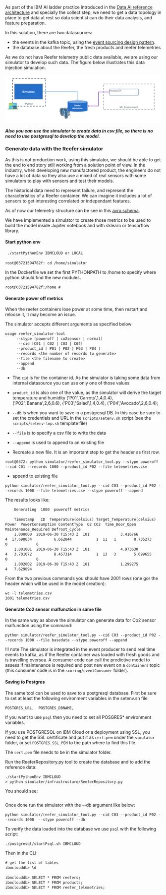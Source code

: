 
As part of the IBM AI ladder practice introduced in the [Data  AI reference architecture](https://ibm-cloud-architecture.github.io/refarch-data-ai-analytics) and specially the collect step, we need to get a data topology in place to get data at rest so data scientist can do their data analysis, and feature preparation.

In this solution, there are two datasources:

* the events in the kafka topic, using the [event sourcing design pattern](https://ibm-cloud-architecture.github.io/refarch-eda/design-patterns/event-sourcing/).
* the database about the Reefer, the fresh products and reefer telemetries

As we do not have Reefer telemetry public data available, we are using our simulator to develop such data. The figure below illustrates this data injection simulation.

![](images/data-collect.png)

***Also you can use the simulator to create data in csv file, so there is no need to use postgresql to develop the model.***

### Generate data with the Reefer simulator

As this is not production work, using this simulator, we should be able to get the end to end story still working from a solution point of view. In the industry, when developing new manufactored product, the engineers do not have a lot of data so they also use a mixed of real sensors with some simulators to play with sensors and test their models.

The historical data need to represent failure, and represent the characteristics of a Reefer container. We can imagine it includes a lot of sensors to get interesting correlated or independant features.

As of now our telemetry structure can be see in this [avro schema]().

We have implemented a simulator to create those metrics to be used to build the model inside Jupiter notebook and with sklearn or tensorflow library. 

#### Start python env

```
 ./startPythonEnv IBMCLOUD or LOCAL

root@03721594782f: cd /home/simulator
```

In the Dockerfile we set the first PYTHONPATH to /home to specify where python should find the new modules.

```
root@03721594782f:/home # 
```

#### Generate power off metrics

When the reefer containers lose power at some time, then restart and reloose it, it may become an issue.

The simulator accepts different arguments as specified below 

```
usage reefer_simulator-tool 
     --stype [poweroff | co2sensor | normal]
	  --cid [C01 | C02 | C03 | C04]
	 --product_id [ P01 | P02 | P03 | P04 ]
	 --records <the number of records to generate>
	 --file <the filename to create>
	 --append
	 --db
```

* The `cid` is for the container id. As the simulator is taking some data from internal datasource you can use only one of those values
* `product_id` is also one of the value, as the simulator will derive the target temperature and humidity
    ('P01','Carrots',1,4,0.4),
    ('P02','Banana',2,6,0.6),
    ('P03','Salad',1,4,0.4),
    ('P04','Avocado',2,6,0.4);
* `--db` is when you want to save in a postgresql DB. In this case be sure to set the credentials and URL in the `scripts/setenv.sh` script (see the `scripts/setenv-tmp.sh` template file)
* `--file` is to specify a csv file to write the data
* `--append` is used to append to an existing file

* Recreate a new file. It is an important step to get the header as first row.
```
root@0372: python simulator/reefer_simulator_tool.py --stype poweroff --cid C01 --records 1000 --product_id P02 --file telemetries.csv 
```
* append to existing file
```
python simulator/reefer_simulator_tool.py --cid C03 --product_id P02 --records 1000 --file telemetries.csv --stype poweroff --append
```

The results looks like:
```
    Generating  1000  poweroff metrics

    Timestamp   ID  Temperature(celsius) Target_Temperature(celsius)      Power  PowerConsumption ContentType  O2 CO2  Time_Door_Open Maintenance_Required Defrost_Cycle
    1.000000  2019-06-30 T15:43 Z  101              3.416766                           4  17.698034          6.662044           1  11   1        8.735273                    0             6
    1.001001  2019-06-30 T15:43 Z  101              4.973630                           4   3.701072          8.457314           1  13   3        5.699655                    0             6
    1.002002  2019-06-30 T15:43 Z  101              1.299275                           4   7.629094 
```     

From the two previous commands you should have 2001 rows (one gor the header which will be used in the model creation):
```
wc -l telemetries.csv 
2001 telemetries.csv
```

#### Generate Co2 sensor malfunction in same file

In the same way as above the simulator can generate data for Co2 sensor malfunction using the command:

```
python simulator/reefer_simulator_tool.py --cid C03 --product_id P02 --records 1000 --file basedata --stype poweroff --append
```


!!! note
        The simulator is integrated in the event producer to send real time events to kafka, as if the Reefer container was loaded with fresh goods and is travelling oversea. A consumer code can call the predictive model to assess if maintenance is required and post new event on a `containers` topic (this consumer code is in the `scoring/eventConsumer` folder).

#### Saving to Postgres

The same tool can be used to save to a postgresql database. First be sure to set at least the following environment variables in the setenv.sh file

```
POSTGRES_URL,  POSTGRES_DBNAME,
```

If you want to use `psql` then you need to set all POSGRES* environment variables.

If you use POSTGRESQL on IBM Cloud or a deployment using SSL, you need to get the SSL certificate and put it as `cert.pem` under the `simulator` folder, or set `POSTGRES_SSL_PEM` to the path where to find this file.

The `cert.pem` file needs to be in the simulator folder.

Run the ReeferRepository.py tool to create the database and to add the reference data:

```
./startPythonEnv IBMCLOUD
> python simulater/infrastructure/ReeferRepository.py
```

You should see:
```

```

Once done run the simulator with the --db argument like below:

```
python simulator/reefer_simulator_tool.py --cid C03 --product_id P02 --records 1000  --stype poweroff --db
```

To verify the data loaded into the database we use `psql` with the following script:
```
./postgresql/startPsql.sh IBMCLOUD
```

Then in the CLI:
```
# get the list of tables
ibmclouddb> \d

ibmclouddb> SELECT * FROM reefers;
ibmclouddb> SELECT * FROM products;
ibmclouddb> SELECT * FROM reefer_telemetries;
```


